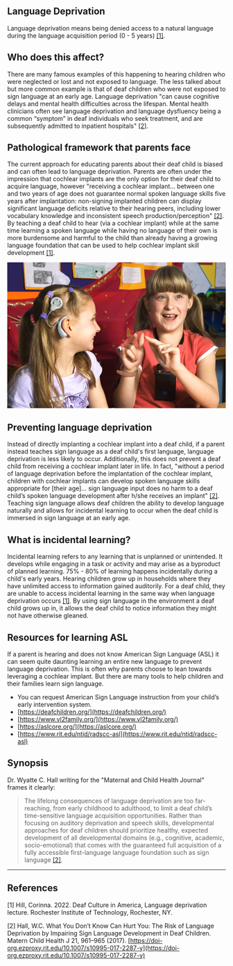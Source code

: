 ## Language Deprivation

Language deprivation means being denied access to a natural language during the language acquisition period (0 - 5 years) [[1]](#1). 

## Who does this affect?

There are many famous examples of this happening to hearing children who were neglected or lost and not exposed to language. The less talked about but more common example is that of deaf children who were not exposed to sign language at an early age. Language deprivation "can cause cognitive delays and mental health difficulties across the lifespan. Mental health clinicians often see language deprivation and language dysfluency being a common “symptom” in deaf individuals who seek treatment, and are subsequently admitted to inpatient hospitals" [[2]](#2).

## Pathological framework that parents face

The current approach for educating parents about their deaf child is biased and can often lead to language deprivation. Parents are often under the impression that cochlear implants are the only option for their deaf child to acquire language, however "receiving a cochlear implant... between one and two years of age does not guarantee normal spoken language skills five years after implantation: non-signing implanted children can display significant language deficits relative to their hearing peers, including lower vocabulary knowledge and inconsistent speech production/perception" [[2]](#2). By teaching a deaf child to hear (via a cochlear implant) while at the same time learning a spoken language while having no language of their own is more burdensome and harmful to the child than already having a growing language foundation that can be used to help cochlear implant skill development [[1]](#1).

![Cochlear implant or ASL](/assets/images/cochlear-or-asl.png)

## Preventing language deprivation

Instead of directly implanting a cochlear implant into a deaf child, if a parent instead teaches sign language as a deaf child's first language, language deprivation is less likely to occur. Additionally, this does not prevent a deaf child from receiving a cochlear implant later in life. In fact, "without a period of language deprivation before the implantation of the cochlear implant, children with cochlear implants can develop spoken language skills appropriate for [their age]… sign language input does no harm to a deaf child’s spoken language development after h/she receives an implant" [[2]](#2). Teaching sign language allows deaf children the ability to develop language naturally and allows for incidental learning to occur when the deaf child is immersed in sign language at an early age.

## What is incidental learning?

Incidental learning refers to any learning that is unplanned or unintended. It develops while engaging in a task or activity and may arise as a byproduct of planned learning. 75% - 80% of learning happens incidentally during a child's early years. Hearing children grow up in households where they have unlimited access to information gained auditorily. For a deaf child, they are unable to access incidental learning in the same way when language deprivation occurs [[1]](#1). By using sign language in the environment a deaf child grows up in, it allows the deaf child to notice information they might not have otherwise gleaned. 

## Resources for learning ASL

If a parent is hearing and does not know American Sign Language (ASL) it can seem quite daunting learning an entire new language to prevent language deprivation. This is often why parents choose to lean towards leveraging a cochlear implant. But there are many tools to help children and their families learn sign language.
- You can request American Sign Language instruction from your child’s early intervention system.
- [https://deafchildren.org/](https://deafchildren.org/)
- [https://www.vl2family.org/](https://www.vl2family.org/)
- [https://aslcore.org/](https://aslcore.org/)
- [https://www.rit.edu/ntid/radscc-asl](https://www.rit.edu/ntid/radscc-asl)

## Synopsis
Dr. Wyatte C. Hall writing for the "Maternal and Child Health Journal" frames it clearly:
> The lifelong consequences of language deprivation are too far-reaching, from early childhood to adulthood, to limit a deaf child’s time-sensitive language acquisition opportunities. Rather than focusing on auditory deprivation and speech skills, developmental approaches for deaf children should prioritize healthy, expected development of all developmental domains (e.g., cognitive, academic, socio-emotional) that comes with the guaranteed full acquisition of a fully accessible first-language language foundation such as sign language [[2]](#2).

---
## References
<a id="1">[1]</a> 
Hill, Corinna. 2022. Deaf Culture in America, Language deprivation lecture. Rochester Institute of Technology, Rochester, NY.

<a id="2">[2]</a> 
Hall, W.C. What You Don’t Know Can Hurt You: The Risk of Language Deprivation by Impairing Sign Language Development in Deaf Children. Matern Child Health J 21, 961–965 (2017). [https://doi-org.ezproxy.rit.edu/10.1007/s10995-017-2287-y](https://doi-org.ezproxy.rit.edu/10.1007/s10995-017-2287-y)
